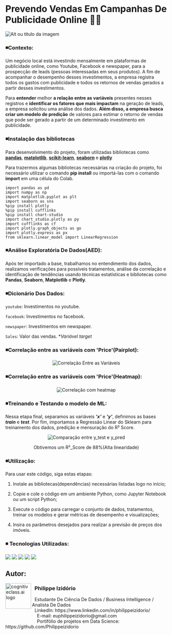 # Prevendo Vendas Em Campanhas De Publicidade Online 🛒💲
![Alt ou título da imagem](https://github.com/user-attachments/assets/63b2f3e0-4c83-41ca-8242-842eb9c7ae45)

### ◾Contexto:
Um negócio local está investindo mensalmente em plataformas de publicidade online, como Youtube, Facebook e newspaper, para a prospecção de leads (pessoas interessadas em seus produtos). A fim de acompanhar o desempenho desses investimentos, a empresa registra todos os gastos com publicidade e todos os retornos de vendas gerados a partir desses investimentos.

Para **entender** melhor **a relação entre as variáveis** presentes nesses registros e **identificar os fatores que mais impactam** na geração de leads, a empresa solicitou uma análise dos dados. **Além disso, a empresa busca criar um modelo de predição** de valores para estimar o retorno de vendas que pode ser gerado a partir de um determinado investimento em publicidade.

### ◾Instalação das bibliotecas

Para desenvolvimento do projeto, foram utilizadas bibliotecas como **[pandas](https://pandas.pydata.org/)**, **[matplotlib](https://matplotlib.org/)**, **[scikit-learn](https://scikit-learn.org/)**, **[seaborn](https://seaborn.pydata.org/)** e **[plotly](https://plotly.com/python/)**

Para trazermos algumas bibliotecas necessárias na criação do projeto, foi necessário utilizar o comando **pip install** ou importá-las com o comando **import** em uma célula do Colab.

```
import pandas as pd
import numpy as np
import matplotlib.pyplot as plt
import seaborn as sns
%pip install plotly
%pip install cufflinks
%pip install chart-studio
import chart_studio.plotly as py
import cufflinks as cf
import plotly.graph_objects as go
import plotly.express as px
from sklearn.linear_model import LinearRegression
```

### ◾Análise Exploratória De Dados(AED):
Após ter importado a base, trabalhamos no entendimento dos dados, realizamos verificações para possíveis tratamentos, análise da correlação e identificação de tendências usando técnicas estatísticas e bibliotecas como **Pandas**, **Seaborn**, **Matplotlib** e **Plotly**.

### ◾Dicionário Dos Dados:

`youtube`: Investimentos no youtube.

`facebook`: Investimentos no facebook.

`newspaper`: Investimentos em newspaper. 

`Sales`: Valor das vendas. **Variável target*

### ◾Correlação entre as variáveis com 'Price'(Pairplot):


<p align="center">
  <img src="https://github.com/user-attachments/assets/b48cf586-6c6d-4b1c-b87b-b30c4c29c97f" alt="Correlação Entre as Variáveis">
</p>

<p align="center">
</p>


### ◾Correlação entre as variáveis com 'Price'(Heatmap):


<p align="center">
  <img src="https://github.com/user-attachments/assets/dd7f4cbb-6b48-4e0a-a3b0-6d61bdd94c0c" alt="Correlação com heatmap">
</p>


### ◾Treinando e Testando o modelo de ML:
Nessa etapa final, separamos as variáveis ___'x'___ e ___'y'___, definimos as bases ___train___ e ___test___. Por fim, importamos a Regressão Linear do Sklearn para treinamento dos dados, predição e mensuração do R² Score.
<p align="center">
  <img src="https://github.com/user-attachments/assets/76b1ba08-97f3-41c1-bd54-3089d81deb2e" alt="Comparação entre y_test e y_pred">
</p>

<p align="center">
 Obtivemos um R²_Score de 88%(Alta linearidade)
</p>

### ◾Utilização:
Para usar este código, siga estas etapas:

1. Instale as bibliotecas(dependências) necessárias listadas logo no início;

2. Copie e cole o código em um ambiente Python, como Jupyter Notebook ou um script Python;

3. Execute o código para carregar o conjunto de dados, tratamentos, treinar os modelos e gerar métricas de desempenho e visualizações;

4. Insira os parâmetros desejados para realizar a previsão de preços dos imóveis.

### ◾ Tecnologias Utilizadas: 
<div <br> 
<img src="https://img.shields.io/badge/Python-4695dd?style=for-the-badge&logo=python&logoColor=FFD43B">
<img src="https://img.shields.io/badge/pandas-%23150458.svg?style=for-the-badge&logo=pandas&logoColor=white">
<img src="https://img.shields.io/badge/Plotly-%233F4F75.svg?style=for-the-badge&logo=plotly&logoColor=white">
<img src="https://img.shields.io/badge/Matplotlib-%232A9D8F.svg?style=for-the-badge&logo=Matplotlib&logoColor=black">
<img src="https://img.shields.io/badge/scikit--learn-%23F7931E.svg?style=for-the-badge&logo=scikit-learn&logoColor=white">
</div> 

## Autor:

<img  src="https://github.com/Philippeizidorio/AnaliseTRIM_AgenciaMKTDIGITAL/assets/145637595/9800ac43-2070-48d4-9002-dbf82f756f2c" width="80" alt="cognitiveclass.ai logo" align="left" /> 

### &nbsp;&nbsp;Philippe Izidório

<p>
&nbsp;&nbsp;Estudante De Ciência De Dados / Business Intelligence / Analista De Dados<br/>
&nbsp;&nbsp;LinkedIn: https://www.linkedin.com/in/philippeizidorio/<br/>
&nbsp;&nbsp;&nbsp;&nbsp;&nbsp;&nbsp;&nbsp;&nbsp;&nbsp;&nbsp;&nbsp;&nbsp;&nbsp;&nbsp;&nbsp;&nbsp;&nbsp;&nbsp;&nbsp;&nbsp;&nbsp;&nbsp;&nbsp;&nbsp;&nbsp;E-mail: euphilippeizidorio@gmail.com<br/>
&nbsp;&nbsp;&nbsp;&nbsp;&nbsp;&nbsp;&nbsp;&nbsp;&nbsp;&nbsp;&nbsp;&nbsp;&nbsp;&nbsp;&nbsp;&nbsp;&nbsp;&nbsp;&nbsp;&nbsp;&nbsp;&nbsp;&nbsp;&nbsp;&nbsp;Portifólio de projetos em Data Science: https://github.com/Philippeizidorio
</p>


